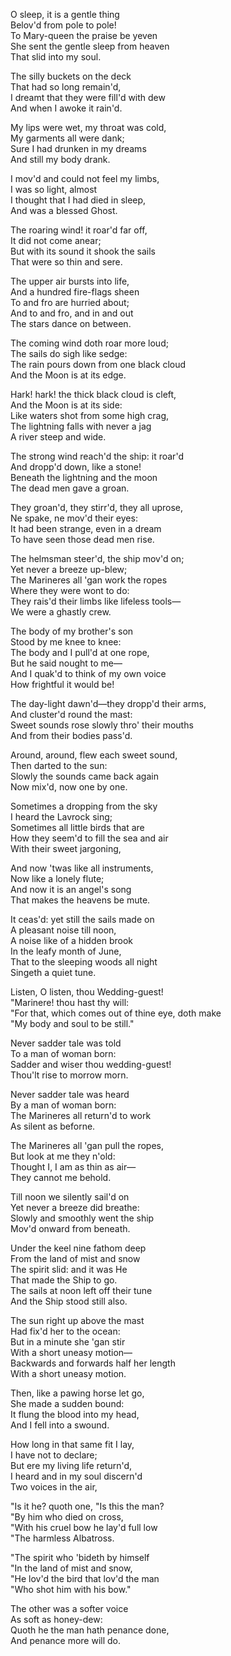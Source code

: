 O sleep, it is a gentle thing  
Belov'd from pole to pole!  
To Mary-queen the praise be yeven  
She sent the gentle sleep from heaven  
That slid into my soul.  
  
The silly buckets on the deck  
That had so long remain'd,  
I dreamt that they were fill'd with dew  
And when I awoke it rain'd.  
  
My lips were wet, my throat was cold,  
My garments all were dank;  
Sure I had drunken in my dreams  
And still my body drank.  
  
I mov'd and could not feel my limbs,  
I was so light, almost  
I thought that I had died in sleep,  
And was a blessed Ghost.  
  
The roaring wind! it roar'd far off,  
It did not come anear;  
But with its sound it shook the sails  
That were so thin and sere.  
  
The upper air bursts into life,  
And a hundred fire-flags sheen  
To and fro are hurried about;  
And to and fro, and in and out  
The stars dance on between.  
  
The coming wind doth roar more loud;  
The sails do sigh like sedge:  
The rain pours down from one black cloud  
And the Moon is at its edge.  
  
Hark! hark! the thick black cloud is cleft,  
And the Moon is at its side:  
Like waters shot from some high crag,  
The lightning falls with never a jag  
A river steep and wide.  
  
The strong wind reach'd the ship: it roar'd  
And dropp'd down, like a stone!  
Beneath the lightning and the moon  
The dead men gave a groan.  
  
They groan'd, they stirr'd, they all uprose,  
Ne spake, ne mov'd their eyes:  
It had been strange, even in a dream  
To have seen those dead men rise.  
  
The helmsman steer'd, the ship mov'd on;  
Yet never a breeze up-blew;  
The Marineres all 'gan work the ropes  
Where they were wont to do:  
They rais'd their limbs like lifeless tools—  
We were a ghastly crew.  
  
The body of my brother's son  
Stood by me knee to knee:  
The body and I pull'd at one rope,  
But he said nought to me—  
And I quak'd to think of my own voice  
How frightful it would be!  
  
The day-light dawn'd—they dropp'd their arms,  
And cluster'd round the mast:  
Sweet sounds rose slowly thro' their mouths  
And from their bodies pass'd.  
  
Around, around, flew each sweet sound,  
Then darted to the sun:  
Slowly the sounds came back again  
Now mix'd, now one by one.  
  
Sometimes a dropping from the sky  
I heard the Lavrock sing;  
Sometimes all little birds that are  
How they seem'd to fill the sea and air  
With their sweet jargoning,  
  
And now 'twas like all instruments,  
Now like a lonely flute;  
And now it is an angel's song  
That makes the heavens be mute.  
  
It ceas'd: yet still the sails made on  
A pleasant noise till noon,  
A noise like of a hidden brook  
In the leafy month of June,  
That to the sleeping woods all night  
Singeth a quiet tune.  
  
Listen, O listen, thou Wedding-guest!  
"Marinere! thou hast thy will:  
"For that, which comes out of thine eye, doth make  
"My body and soul to be still."  
  
Never sadder tale was told  
To a man of woman born:  
Sadder and wiser thou wedding-guest!  
Thou'lt rise to morrow morn.  
  
Never sadder tale was heard  
By a man of woman born:  
The Marineres all return'd to work  
As silent as beforne.  
  
The Marineres all 'gan pull the ropes,  
But look at me they n'old:  
Thought I, I am as thin as air—  
They cannot me behold.  
  
Till noon we silently sail'd on  
Yet never a breeze did breathe:  
Slowly and smoothly went the ship  
Mov'd onward from beneath.  
  
Under the keel nine fathom deep  
From the land of mist and snow  
The spirit slid: and it was He  
That made the Ship to go.  
The sails at noon left off their tune  
And the Ship stood still also.  
  
The sun right up above the mast  
Had fix'd her to the ocean:  
But in a minute she 'gan stir  
With a short uneasy motion—  
Backwards and forwards half her length  
With a short uneasy motion.  
  
Then, like a pawing horse let go,  
She made a sudden bound:  
It flung the blood into my head,  
And I fell into a swound.  
  
How long in that same fit I lay,  
I have not to declare;  
But ere my living life return'd,  
I heard and in my soul discern'd  
Two voices in the air,  
  
"Is it he? quoth one, "Is this the man?  
"By him who died on cross,  
"With his cruel bow he lay'd full low  
"The harmless Albatross.  
  
"The spirit who 'bideth by himself  
"In the land of mist and snow,  
"He lov'd the bird that lov'd the man  
"Who shot him with his bow."  
  
The other was a softer voice  
As soft as honey-dew:  
Quoth he the man hath penance done,  
And penance more will do.  